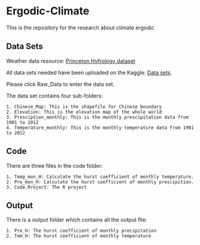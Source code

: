 # Ergodic-Climate
This is the repository for the research about climate ergodic
## Data Sets
Weather data resource: [Princeton Hyfrology dataset](http://hydrology.princeton.edu/data/pgf/)  

All data sets needed have been uploaded on the Kaggle: [Data sets](https://www.kaggle.com/datasets/chenyangong/ergodic-weather).  

Please click Raw_Data to enter the data set.  
  
  The data set contains four sub-folders:  
  
    1. Chinese_Map: This is the shapefile for Chinese boundary  
    2. Elevation: This is the elevation map of the whole world  
    3. Presciption_monthly: This is the monthly prescipitation data from 1901 to 2012  
    4. Temperature_monthly: This is the monthly temperature data from 1901 to 2012  

## Code
There are three files in the code folder:  

    1. Temp_mon_H: Calculate the hurst coefficient of monthly temperature.  
    2. Pre_mon_H: Calculate the hurst coefficient of monthly prescipition.  
    3. Code.Rroject: The R project
  
## Output
There is a output folder which contains all the output file:  

    1. Pre_H: The hurst coefficient of monthly precipitation
    2. Tem_H: The hurst coefficient of monthly temperature
  

